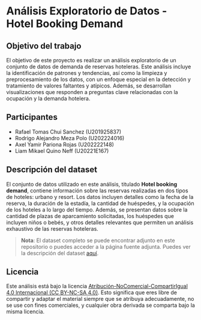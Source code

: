 # Análisis Exploratorio de Datos - Hotel Booking Demand

## Objetivo del trabajo

El objetivo de este proyecto es realizar un análisis exploratorio de un conjunto de datos de demanda de reservas hoteleras. Este análisis incluye la identificación de patrones y tendencias, así como la limpieza y preprocesamiento de los datos, con un enfoque especial en la detección y tratamiento de valores faltantes y atípicos. Además, se desarrollan visualizaciones que responden a preguntas clave relacionadas con la ocupación y la demanda hotelera.

## Participantes

- Rafael Tomas Chui Sanchez		(U201925837)
- Rodrigo Alejandro Meza Polo	(U202224016)         
- Axel Yamir Pariona Rojas		(U202222148) 
- Liam Mikael Quino Neff		(U20221E167)


## Descripción del dataset

El conjunto de datos utilizado en este análisis, titulado **Hotel booking demand**, contiene información sobre las reservas realizadas en dos tipos de hoteles: urbano y resort. Los datos incluyen detalles como la fecha de la reserva, la duración de la estadía, la cantidad de huéspedes, y la ocupación de los hoteles a lo largo del tiempo. Además, se presentan datos sobre la cantidad de plazas de aparcamiento solicitadas, los huéspedes que incluyen niños o bebés, y otros detalles relevantes que permiten un análisis exhaustivo de las reservas hoteleras.

> **Nota**: El dataset completo se puede encontrar adjunto en este repositorio o puedes acceder a la página fuente adjunta.
Puedes ver la descripción del dataset [aquí]([ruta/al/archivo.pdf](https://www.sciencedirect.com/science/article/pii/S2352340918315191)).

 
## Licencia

Este análisis está bajo la licencia [Atribución-NoComercial-CompartirIgual 4.0 Internacional (CC BY-NC-SA 4.0)](https://creativecommons.org/licenses/by-nc-sa/4.0/deed.es). Esto significa que eres libre de compartir y adaptar el material siempre que se atribuya adecuadamente, no se use con fines comerciales, y cualquier obra derivada se comparta bajo la misma licencia.
